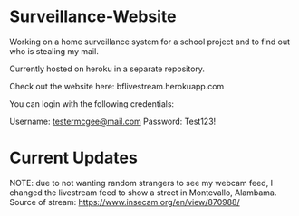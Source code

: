# Surveillance-Website
Working on a home surveillance system for a school project and to find out who is stealing my mail.

Currently hosted on heroku in a separate repository.

Check out the website here: bflivestream.herokuapp.com

You can login with the following credentials:

Username: testermcgee@mail.com
Password: Test123!

# Current Updates
NOTE: due to not wanting random strangers to see my webcam feed, I changed the livestream feed to show a street in Montevallo, Alambama.
Source of stream: https://www.insecam.org/en/view/870988/
